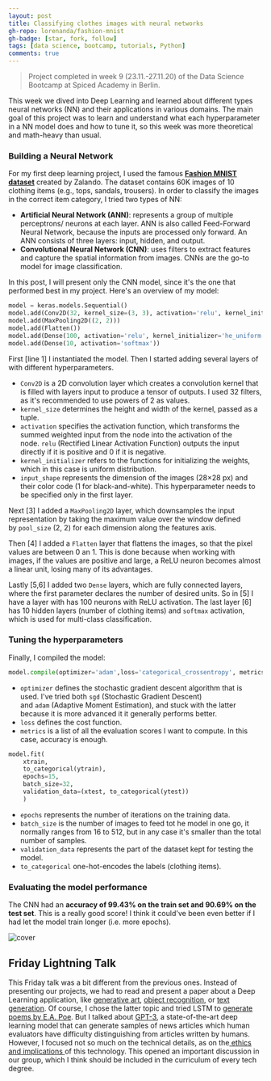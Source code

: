 ```yaml
---
layout: post
title: Classifying clothes images with neural networks
gh-repo: lorenanda/fashion-mnist
gh-badge: [star, fork, follow]
tags: [data science, bootcamp, tutorials, Python]
comments: true
---
```


>Project completed in week 9 (23.11.-27.11.20) of the Data Science Bootcamp at Spiced Academy in Berlin.

This week we dived into Deep Learning and learned about different types neural networks (NN) and their applications in various domains. The main goal of this project was to learn and understand what each hyperparameter in a NN model does and how to tune it, so this week was more theoretical and math-heavy than usual.

### Building a Neural Network

For my first deep learning project, I used the famous [**Fashion MNIST dataset**](https://github.com/zalandoresearch/fashion-mnist) created by Zalando. The dataset contains 60K images of 10 clothing items (e.g., tops, sandals, trousers). In order to classify the images in the correct item category, I tried two types of NN:

-   **Artificial Neural Network (ANN)**: represents a group of multiple perceptrons/ neurons at each layer. ANN is also called Feed-Forward Neural Network, because the inputs are processed only forward. An ANN consists of three layers: input, hidden, and output.
-   **Convolutional Neural Network (CNN)**: uses filters to extract features and capture the spatial information from images. CNNs are the go-to model for image classification.

In this post, I will present only the CNN model, since it's the one that performed best in my project. Here's an overview of my model:

```python
model = keras.models.Sequential()
model.add(Conv2D(32, kernel_size=(3, 3), activation='relu', kernel_initializer='he_uniform', input_shape=(28, 28, 1)))
model.add(MaxPooling2D((2, 2)))
model.add(Flatten())
model.add(Dense(100, activation='relu', kernel_initializer='he_uniform'))
model.add(Dense(10, activation='softmax'))
```

First [line 1] I instantiated the model. Then I started adding several layers of with different hyperparameters.

-   `Conv2D` is a 2D convolution layer which creates a convolution kernel that is filled with layers input to produce a tensor of outputs. I used 32 filters, as it's recommended to use powers of 2 as values.
-   `kernel_size` determines the height and width of the kernel, passed as a tuple.
-   `activation` specifies the activation function, which transforms the summed weighted input from the node into the activation of the node. `relu` (Rectified Linear Activation Function) outputs the input directly if it is positive and 0 if it is negative.
-   `kernel_initializer` refers to the functions for initializing the weights, which in this case is uniform distribution.
-   `input_shape` represents the dimension of the images (28×28 px) and their color code (1 for black-and-white). This hyperparameter needs to be specified only in the first layer.

Next [3] I added a `MaxPooling2D` layer, which downsamples the input representation by taking the maximum value over the window defined by `pool_size` (2, 2) for each dimension along the features axis.

Then [4] I added a `Flatten` layer that flattens the images, so that the pixel values are between 0 an 1. This is done because when working with images, if the values are positive and large, a ReLU neuron becomes almost a linear unit, losing many of its advantages.

Lastly [5,6] I added two `Dense` layers, which are fully connected layers, where the first parameter declares the number of desired units. So in [5] I have a layer with has 100 neurons with ReLU activation. The last layer [6] has 10 hidden layers (number of clothing items) and `softmax` activation, which is used for multi-class classification.

### Tuning the hyperparameters

Finally, I compiled the model:

```python
model.compile(optimizer='adam',loss='categorical_crossentropy', metrics=['accuracy'])
```

-   `optimizer` defines the stochastic gradient descent algorithm that is used. I've tried both `sgd` (Stochastic Gradient Descent) and `adam` (Adaptive Moment Estimation), and stuck with the latter because it is more advanced it it generally performs better.
-   `loss` defines the cost function.
-   `metrics` is a list of all the evaluation scores I want to compute. In this case, accuracy is enough.

```python
model.fit(
    xtrain,
    to_categorical(ytrain),
    epochs=15,
    batch_size=32,
    validation_data=(xtest, to_categorical(ytest))
    )
```

-   `epochs` represents the number of iterations on the training data.
-   `batch_size` is the number of images to feed tot he model in one go, it normally ranges from 16 to 512, but in any case it's smaller than the total number of samples.
-   `validation_data` represents the part of the dataset kept for testing the model.
-   `to_categorical` one-hot-encodes the labels (clothing items).

### Evaluating the model performance

The CNN had an **accuracy of 99.43% on the train set **and** 90.69% on the test set**. This is a really good score! I think it could've been even better if I had let the model train longer (i.e. more epochs).

![cover](https://lorenaciutacu.files.wordpress.com/2020/11/screenshot_2021-02-14-lorenanda-fashion-mnist.png?w=768)

Friday Lightning Talk
---------------------

This Friday talk was a bit different from the previous ones. Instead of presenting our projects, we had to read and present a paper about a Deep Learning application, like [generative art](https://ai.googleblog.com/2020/11/using-gans-to-create-fantastical.html), [object recognition](https://pjreddie.com/darknet/yolo/), or [text generation](https://www.theguardian.com/commentisfree/2020/sep/08/robot-wrote-this-article-gpt-3). Of course, I chose the latter topic and tried LSTM to [generate poems by E.A. Poe](https://github.com/lorenanda/POEtry-generation). But I talked about [GPT-3](https://arxiv.org/abs/2005.14165), a state-of-the-art deep learning model that can generate samples of news articles which human evaluators have difficulty distinguishing from articles written by humans. However, I focused not so much on the technical details, as on the[ ethics and implications ](https://dailynous.com/2020/07/30/philosophers-gpt-3/)of this technology. This opened an important discussion in our group, which I think should be included in the curriculum of every tech degree.
